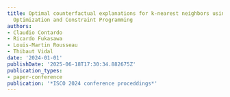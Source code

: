 ```yaml
---
title: Optimal counterfactual explanations for k-nearest neighbors using Mathematical
  Optimization and Constraint Programming
authors:
- Claudio Contardo
- Ricardo Fukasawa
- Louis-Martin Rousseau
- Thibaut Vidal
date: '2024-01-01'
publishDate: '2025-06-18T17:30:34.882675Z'
publication_types:
- paper-conference
publication: '*ISCO 2024 conference proceddings*'
---
```

